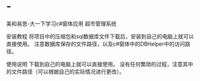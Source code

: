 # -
美和易思-大一下学习c#窗体应用 超市管理系统

安装教程
将项目中的压缩包和sql数据库文件下载后，安装到自己的电脑上就可以直接使用。 注意数据库保存的文件路径，以及c#窗体中的DBHelper中的访问路径。

使用说明
下载到自己的电脑上就可以直接使用。 没有任何繁琐的过程，注意其中的文件路径（可以根据自己的实际情况进行更改）。
